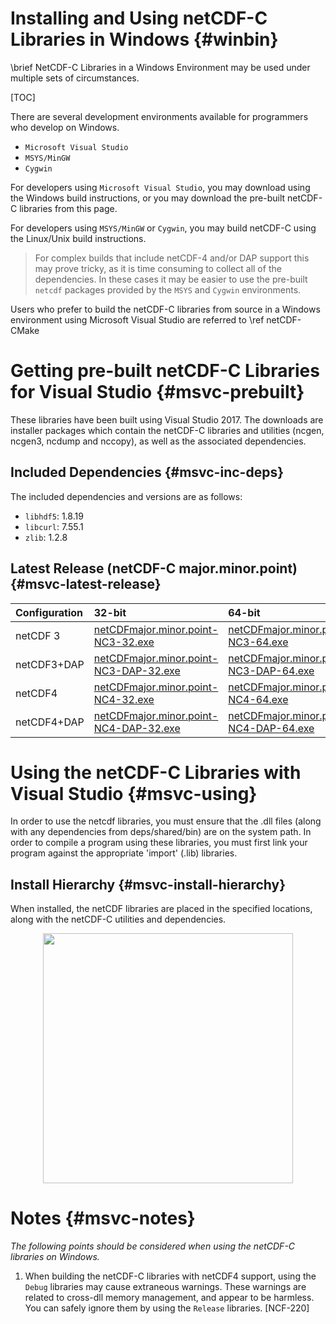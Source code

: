 Installing and Using netCDF-C Libraries in Windows {#winbin}
==================================================

\brief NetCDF-C Libraries in a Windows Environment may be used under multiple sets of circumstances.

[TOC]

There are several development environments available for programmers who develop on Windows.

* `Microsoft Visual Studio `
* `MSYS/MinGW`
* `Cygwin`

For developers using `Microsoft Visual Studio`, you may download using the Windows build instructions, or you may download the pre-built netCDF-C libraries from this page.

For developers using `MSYS/MinGW` or `Cygwin`, you may build netCDF-C using the Linux/Unix build instructions.

> For complex builds that include netCDF-4 and/or DAP support this may prove tricky, as it is time consuming to collect all of the dependencies.  In these cases it may be easier to use the pre-built `netcdf` packages provided by the `MSYS` and `Cygwin` environments.

Users who prefer to build the netCDF-C libraries from source in a Windows environment using Microsoft Visual Studio are referred to \ref netCDF-CMake

# Getting pre-built netCDF-C Libraries for Visual Studio {#msvc-prebuilt}

These libraries have been built using Visual Studio 2017.  The downloads are installer packages which contain the netCDF-C libraries and utilities (ncgen, ncgen3, ncdump and nccopy), as well as the associated dependencies.


## Included Dependencies {#msvc-inc-deps}

The included dependencies and versions are as follows:

* `libhdf5`: 1.8.19
* `libcurl`: 7.55.1
* `zlib`:    1.2.8

## Latest Release (netCDF-C major.minor.point) {#msvc-latest-release}

Configuration		| 32-bit 						| 64-bit |
:-------------------|:--------							|:-------|
netCDF 3		| [netCDFmajor.minor.point-NC3-32.exe][r1]		| [netCDFmajor.minor.point-NC3-64.exe][r5]
netCDF3+DAP		| [netCDFmajor.minor.point-NC3-DAP-32.exe][r2]	| [netCDFmajor.minor.point-NC3-DAP-64.exe][r6]
netCDF4			| [netCDFmajor.minor.point-NC4-32.exe][r3]		| [netCDFmajor.minor.point-NC4-64.exe][r7]
netCDF4+DAP		| [netCDFmajor.minor.point-NC4-DAP-32.exe][r4]	| [netCDFmajor.minor.point-NC4-DAP-64.exe][r8]

# Using the netCDF-C Libraries with Visual Studio {#msvc-using}

In order to use the netcdf libraries, you must ensure that the .dll files (along with any dependencies from deps/shared/bin) are on the system path. In order to compile a program using these libraries, you must first link your program against the appropriate 'import' (.lib) libraries.

## Install Hierarchy {#msvc-install-hierarchy}

When installed, the netCDF libraries are placed in the specified locations, along with the netCDF-C utilities and dependencies.

<center>
<IMG SRC="InstallTreeWindows.png" width="400"/>
</center>

# Notes {#msvc-notes}

*The following points should be considered when using the netCDF-C libraries on Windows.*

1. When building the netCDF-C libraries with netCDF4 support, using the `Debug` libraries may cause extraneous warnings. These warnings are related to cross-dll memory management, and appear to be harmless. You can safely ignore them by using the `Release` libraries. [NCF-220]



[r1]: https://artifacts.unidata.ucar.edu/service/rest/repository/browse/downloads-netcdf-c/4.8.1/windows_installers/netCDF4.8.1-NC3-32.exe
[r2]: https://artifacts.unidata.ucar.edu/service/rest/repository/browse/downloads-netcdf-c/4.8.1/windows_installers/netCDF4.8.1-NC3-DAP-32.exe
[r3]: https://artifacts.unidata.ucar.edu/service/rest/repository/browse/downloads-netcdf-c/4.8.1/windows_installers/netCDF4.8.1-NC4-32.exe
[r4]: https://artifacts.unidata.ucar.edu/service/rest/repository/browse/downloads-netcdf-c/4.8.1/windows_installers/netCDF4.8.1-NC4-DAP-32.exe
[r5]: https://artifacts.unidata.ucar.edu/service/rest/repository/browse/downloads-netcdf-c/4.8.1/windows_installers/netCDF4.8.1-NC3-64.exe
[r6]: https://artifacts.unidata.ucar.edu/service/rest/repository/browse/downloads-netcdf-c/4.8.1/windows_installers/netCDF4.8.1-NC3-DAP-64.exe
[r7]: https://artifacts.unidata.ucar.edu/service/rest/repository/browse/downloads-netcdf-c/4.8.1/windows_installers/netCDF4.8.1-NC4-64.exe
[r8]: https://artifacts.unidata.ucar.edu/service/rest/repository/browse/downloads-netcdf-c/4.8.1/windows_installers/netCDF4.8.1-NC4-DAP-64.exe

